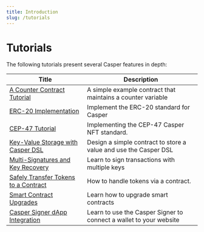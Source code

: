 ```yaml
---
title: Introduction
slug: /tutorials
---
```


# Tutorials

The following tutorials present several Casper features in depth:

| Title                                                       | Description                                                      |
| ----------------------------------------------------------- | ---------------------------------------------------------------- |
|[A Counter Contract Tutorial](counter/index.md)              | A simple example contract that maintains a counter variable      |
|[ERC-20 Implementation](erc20/index.md)                      | Implement the ERC-20 standard for Casper                         |
|[CEP-47 Tutorial](cep47/index.md)                            | Implementing the CEP-47 Casper NFT standard.                     |
|[Key-Value Storage with Casper DSL](kv-storage-tutorial.md)  | Design a simple contract to store a value and use the Casper DSL |
|[Multi-Signatures and Key Recovery](multi-sig/index.md)      | Learn to sign transactions with multiple keys                    |
|[Safely Transfer Tokens to a Contract](transfer-token-to-contract.md) | How to handle tokens via a contract.                    |
|[Smart Contract Upgrades](upgrade-tutorial.md)               | Learn how to upgrade smart contracts                             |
|[Casper Signer dApp Integration](casper-signer.md)           |  Learn to use the Casper Signer to connect a wallet to your website |